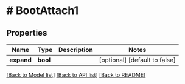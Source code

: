 # # BootAttach1

## Properties

Name | Type | Description | Notes
------------ | ------------- | ------------- | -------------
**expand** | **bool** |  | [optional] [default to false]

[[Back to Model list]](../../README.md#models) [[Back to API list]](../../README.md#endpoints) [[Back to README]](../../README.md)
